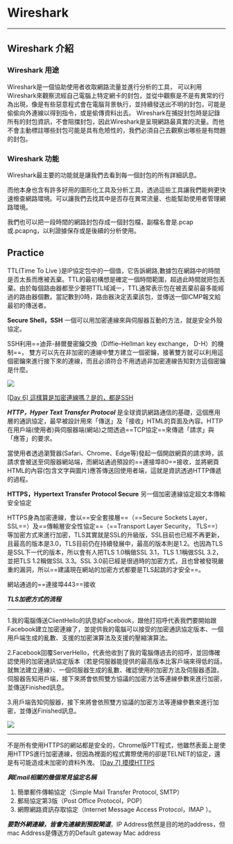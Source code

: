 # Wireshark

---
## Wireshark 介紹

### Wireshark 用途

Wireshark是一個協助使用者收取網路流量並進行分析的工具，
可以利用Wireshark來觀察流經自己電腦上特定網卡的封包，並從中觀察是不是有異常的行為出現，像是有些惡意程式會在電腦背景執行，並持續發送出不明的封包，可能是偷偷向外連線以得到指令，或是偷傳資料出去。
Wireshark在捕捉封包時是記錄所有的封包資訊，不會阻擋封包，因此Wireshark是呈現網路最真實的流量。而他不會主動標註哪些封包可能是具有危險性的，我們必須自己去觀察出哪些是有問題的封包。

### Wireshark 功能

Wireshark最主要的功能就是讓我們去看到每一個封包的所有詳細訊息。

而他本身也含有許多好用的圖形化工具及分析工具，透過這些工具讓我們能夠更快速檢查網路環境。可以讓我們去找其中是否存在異常流量、也能幫助使用者管理網路環境。

我們也可以把一段時間的網路封包存成一個封包檔，副檔名會是.pcap或.pcapng，以利證據保存或是後續的分析使用。

## Practice

TTL(Time To Live )是IP協定包中的一個值，它告訴網路,數據包在網路中的時間是否太長而應被丟棄。TTL的最初構想是確定一個時間範圍，超過此時間就把包丟棄。由於每個路由器都至少要把TTL域減一，TTL通常表示包在被丟棄前最多能經過的路由器個數。當記數到0時，路由器決定丟棄該包，並傳送一個ICMP報文給最初的傳送者。


**Secure Shell，SSH**
一個可以用加密連線來與伺服器互動的方法，就是安全外殼協定。

SSH利用==迪菲-赫爾曼密鑰交換（Diffie–Hellman key exchange， D-H）的機制==，
雙方可以先在非加密的連線中雙方建立一個密鑰，接著雙方就可以利用這個密鑰來進行接下來的連線，而且必須符合不用透過非加密連線告知對方這個密鑰是什麼。

![](https://i.imgur.com/OcenhG0.png)

[[Day 6] 這樣算是加密連線嗎？是的，都是SSH](https://ithelp.ithome.com.tw/articles/10193879)

***HTTP，Hyper Text Transfer Protocol***
是全球資訊網路通信的基礎，這個應用層的通訊協定，最早被設計用來「傳送」及「接收」HTML的頁面及內容。HTTP在用戶端(使用者)與伺服器端(網站)之間透過==TCP協定==來傳遞「請求」與「應答」的要求。

當使用者透過瀏覽器(Safari、Chrome、Edge等)發起一個開啟網頁的請求時，該請求會被送至伺服器網站端，而網站通過預設的==連接埠80==接收，並將網頁HTML的內容(包含文字與圖片)應答傳送回使用者端，這就是資訊透過HTTP傳遞的過程。



**HTTPS，Hypertext Transfer Protocol Secure**
另一個加密連線協定超文本傳輸安全協定

HTTPS身為加密連線，會以==安全套接層==（==Secure Sockets Layer， SSL==）及==傳輸層安全性協定==（==Transport Layer Security， TLS==）等加密方式來進行加密，TLS其實就是SSL的升級版，SSL目前也已經不再更新，且最高的版本是3.0，TLS目前仍在持續發展中，最高的版本則是1.2。也因為TLS是SSL下一代的版本，所以會有人把TLS 1.0稱做SSL 3.1，TLS 1.1稱做SSL 3.2，並把TLS 1.2稱做SSL 3.3。SSL 3.0前已經是很過時的加密方式，且也曾被發現嚴重的漏洞，所以==建議現在網站的加密方式都要是TLS起跳的才安全==。

網站通過的==連接埠443==接收

***TLS加密方式的流程***


---

1.我的電腦傳送ClientHello的訊息給Facebook，跟他打招呼代表我們要開始跟Facebook建立加密連線了，並提供我的電腦可以接受的加密通訊協定版本、一個用戶端生成的亂數、支援的加密演算法及支援的壓縮演算法。

2.Facebook回覆ServerHello，代表他收到了我的電腦傳過去的招呼，並回傳確認使用的加密通訊協定版本（若是伺服器能提供的最高版本比客戶端來得低的話，就無法建立連線）、一個伺服器生成的亂數、確認使用的加密方法及伺服器憑證。伺服器告知用戶端，接下來將會依照雙方協議的加密方法等連線參數來進行加密，並傳送Finished訊息。

3.用戶端告知伺服器，接下來將會依照雙方協議的加密方法等連線參數來進行加密，並傳送Finished訊息。

![](https://i.imgur.com/o1H2jWn.png)

---

不是所有使用HTTPS的網站都是安全的，Chrome版PTT程式，他雖然表面上是使用HTTPS進行加密連線，但因為裡面的程式實際使用的卻是TELNET的協定，還是有可能造成未加密的資料外洩。
[[Day 7] 摸摸HTTPS](https://ithelp.ithome.com.tw/articles/10194126)



***與Email相關的幾個常見協定名稱***
1. 簡單郵件傳輸協定（Simple Mail Transfer Protocol, SMTP）
2. 郵局協定第3版（Post Office Protocol，POP）
3. 網際網路資訊存取協定（Internet Message Access Protocol，IMAP ）。


***要對外網連線，皆會先連線到預設閘道***，IP Address依然是目的地的address，但mac Address是傳送方的Default gateway Mac address


